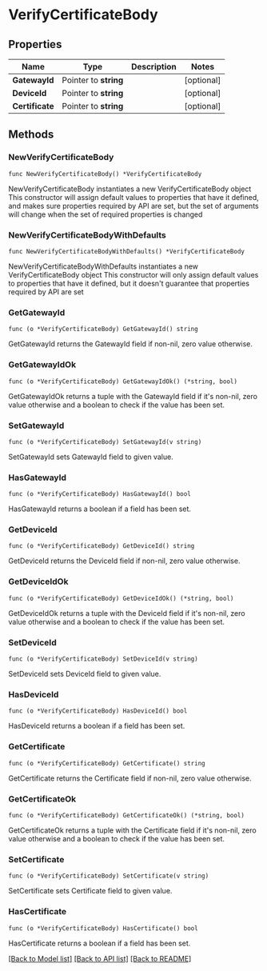 # VerifyCertificateBody

## Properties

Name | Type | Description | Notes
------------ | ------------- | ------------- | -------------
**GatewayId** | Pointer to **string** |  | [optional] 
**DeviceId** | Pointer to **string** |  | [optional] 
**Certificate** | Pointer to **string** |  | [optional] 

## Methods

### NewVerifyCertificateBody

`func NewVerifyCertificateBody() *VerifyCertificateBody`

NewVerifyCertificateBody instantiates a new VerifyCertificateBody object
This constructor will assign default values to properties that have it defined,
and makes sure properties required by API are set, but the set of arguments
will change when the set of required properties is changed

### NewVerifyCertificateBodyWithDefaults

`func NewVerifyCertificateBodyWithDefaults() *VerifyCertificateBody`

NewVerifyCertificateBodyWithDefaults instantiates a new VerifyCertificateBody object
This constructor will only assign default values to properties that have it defined,
but it doesn't guarantee that properties required by API are set

### GetGatewayId

`func (o *VerifyCertificateBody) GetGatewayId() string`

GetGatewayId returns the GatewayId field if non-nil, zero value otherwise.

### GetGatewayIdOk

`func (o *VerifyCertificateBody) GetGatewayIdOk() (*string, bool)`

GetGatewayIdOk returns a tuple with the GatewayId field if it's non-nil, zero value otherwise
and a boolean to check if the value has been set.

### SetGatewayId

`func (o *VerifyCertificateBody) SetGatewayId(v string)`

SetGatewayId sets GatewayId field to given value.

### HasGatewayId

`func (o *VerifyCertificateBody) HasGatewayId() bool`

HasGatewayId returns a boolean if a field has been set.

### GetDeviceId

`func (o *VerifyCertificateBody) GetDeviceId() string`

GetDeviceId returns the DeviceId field if non-nil, zero value otherwise.

### GetDeviceIdOk

`func (o *VerifyCertificateBody) GetDeviceIdOk() (*string, bool)`

GetDeviceIdOk returns a tuple with the DeviceId field if it's non-nil, zero value otherwise
and a boolean to check if the value has been set.

### SetDeviceId

`func (o *VerifyCertificateBody) SetDeviceId(v string)`

SetDeviceId sets DeviceId field to given value.

### HasDeviceId

`func (o *VerifyCertificateBody) HasDeviceId() bool`

HasDeviceId returns a boolean if a field has been set.

### GetCertificate

`func (o *VerifyCertificateBody) GetCertificate() string`

GetCertificate returns the Certificate field if non-nil, zero value otherwise.

### GetCertificateOk

`func (o *VerifyCertificateBody) GetCertificateOk() (*string, bool)`

GetCertificateOk returns a tuple with the Certificate field if it's non-nil, zero value otherwise
and a boolean to check if the value has been set.

### SetCertificate

`func (o *VerifyCertificateBody) SetCertificate(v string)`

SetCertificate sets Certificate field to given value.

### HasCertificate

`func (o *VerifyCertificateBody) HasCertificate() bool`

HasCertificate returns a boolean if a field has been set.


[[Back to Model list]](../README.md#documentation-for-models) [[Back to API list]](../README.md#documentation-for-api-endpoints) [[Back to README]](../README.md)


